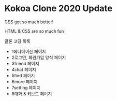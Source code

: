 # Kokoa Clone 2020 Update

CSS got so much better!

HTML & CSS are so much fun

클론 코딩 목록

- 1에니메이션 페이지
- 2로그인, 회원가입 양식 페이지
- 3friend 페이지
- 4chat 페이지
- 5find 페이지
- 6more 페이지
- 7setting 페이지
- 8대화 & 키보드 페이지
